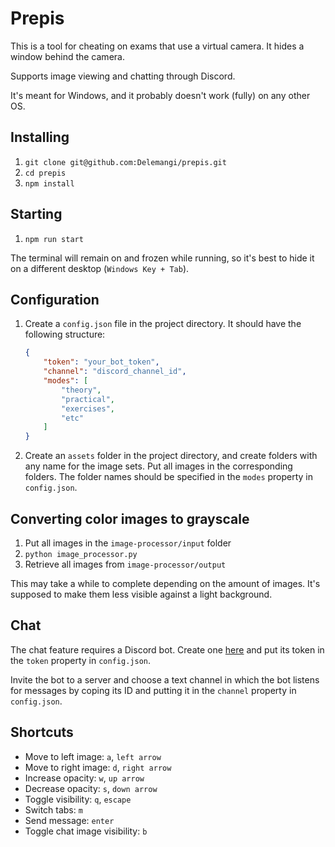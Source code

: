 # Prepis

This is a tool for cheating on exams that use a virtual camera. It hides a window behind the camera.

Supports image viewing and chatting through Discord.

It's meant for Windows, and it probably doesn't work (fully) on any other OS.

## Installing

1. `git clone git@github.com:Delemangi/prepis.git`
2. `cd prepis`
3. `npm install`

## Starting

1. `npm run start`

The terminal will remain on and frozen while running, so it's best to hide it on a different desktop (`Windows Key + Tab`).

## Configuration

1. Create a `config.json` file in the project directory. It should have the following structure:

    ```json
    {
        "token": "your_bot_token",
        "channel": "discord_channel_id",
        "modes": [
            "theory",
            "practical",
            "exercises",
            "etc"
        ]
    }
    ```

2. Create an `assets` folder in the project directory, and create folders with any name for the image sets. Put all images in the corresponding folders. The folder names should be specified in the `modes` property in `config.json`.

## Converting color images to grayscale

1. Put all images in the `image-processor/input` folder
2. `python image_processor.py`
3. Retrieve all images from `image-processor/output`

This may take a while to complete depending on the amount of images. It's supposed to make them less visible against a light background.

## Chat

The chat feature requires a Discord bot. Create one [here](https://discord.com/developers/applications) and put its token in the `token` property in `config.json`.

Invite the bot to a server and choose a text channel in which the bot listens for messages by coping its ID and putting it in the `channel` property in `config.json`.

## Shortcuts

* Move to left image: `a`, `left arrow`
* Move to right image: `d`, `right arrow`
* Increase opacity: `w`, `up arrow`
* Decrease opacity: `s`, `down arrow`
* Toggle visibility: `q`, `escape`
* Switch tabs: `m`
* Send message: `enter`
* Toggle chat image visibility: `b`
